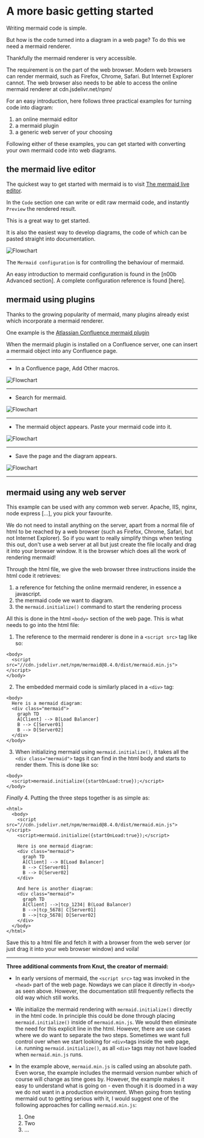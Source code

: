 # A more basic getting started

Writing mermaid code is simple.

But how is the code turned into a diagram in a web page? To do this we need a mermaid renderer.

Thankfully the mermaid renderer is very accessible.

The requirement is on the part of the web browser. Modern web browsers can render mermaid, such as Firefox, Chrome, Safari. But Internet Explorer cannot. The web browser also needs to be able to access the online mermaid renderer at cdn.jsdelivr.net/npm/

For an easy introduction, here follows three practical examples for turning code into diagram:
1. an online mermaid editor
2. a mermaid plugin
3. a generic web server of your choosing

Following either of these examples, you can get started with converting your own mermaid code into web diagrams.

## the mermaid live editor

The quickest way to get started with mermaid is to visit [The mermaid live editor](https://mermaidjs.github.io/mermaid-live-editor).

In the `Code` section one can write or edit raw mermaid code, and instantly `Preview` the rendered result.

This is a great way to get started.

It is also the easiest way to develop diagrams, the code of which can be pasted straight into documentation.

![Flowchart](./img/n00b-liveEditor.png)

The `Mermaid configuration` is for controlling the behaviour of mermaid.

An easy introduction to mermaid configuration is found in the [n00b Advanced section]. A complete configuration reference is found [here].


## mermaid using plugins

Thanks to the growing popularity of mermaid, many plugins already exist which incorporate a mermaid renderer.

One example is the [Atlassian Confluence mermaid plugin](https://marketplace.atlassian.com/apps/1214124/mermaid-plugin-for-confluence?hosting=server&tab=overview)

When the mermaid plugin is installed on a Confluence server, one can insert a mermaid object into any Confluence page.

---

- In a Confluence page, Add Other macros.

![Flowchart](./img/n00b-Confluence1.png)

---

- Search for mermaid.

![Flowchart](./img/n00b-Confluence2.png)

---

- The mermaid object appears. Paste your mermaid code into it.

![Flowchart](./img/n00b-Confluence3.png)

---

- Save the page and the diagram appears.

![Flowchart](./img/n00b-Confluence4.png)

---

## mermaid using any web server

This example can be used with any common web server. Apache, IIS, nginx, node express [...], you pick your favourite.

We do not need to install anything on the server, apart from a normal file of html to be reached by a web browser (such as Firefox, Chrome, Safari, but not Internet Explorer). So if you want to really simplify things when testing this out, don't use a web server at all but just create the file locally and drag it into your browser window. It is the browser which does all the work of rendering mermaid!

Through the html file, we give the web browser three instructions inside the html code it retrieves:
1. a reference for fetching the online mermaid renderer, in essence a javascript.
2. the mermaid code we want to diagram.
3. the `mermaid.initialize()` command to start the rendering process

All this is done in the html `<body>` section of the web page. This is what needs to go into the html file:



1. The reference to the mermaid renderer is done in a `<script src>` tag like so:

```
<body>
  <script src="//cdn.jsdelivr.net/npm/mermaid@8.4.0/dist/mermaid.min.js"></script>
</body>
```

2. The embedded mermaid code is similarly placed in a `<div>` tag:

```
<body>
  Here is a mermaid diagram:
  <div class="mermaid">
    graph TD
    A[Client] --> B[Load Balancer]
    B --> C[Server01]
    B --> D[Server02]
  </div>
</body>
```

3. When initializing mermaid using `mermaid.initialize()`, it takes all the `<div class="mermaid">` tags it can find in the html body and starts to render them. This is done like so:

```
<body>
  <script>mermaid.initialize({startOnLoad:true});</script>
</body>
```

*Finally*
4. Putting the three steps together is as simple as:
```
<html>
  <body>
    <script src="//cdn.jsdelivr.net/npm/mermaid@8.4.0/dist/mermaid.min.js"></script>
    <script>mermaid.initialize({startOnLoad:true});</script>

    Here is one mermaid diagram:
    <div class="mermaid">
      graph TD
      A[Client] --> B[Load Balancer]
      B --> C[Server01]
      B --> D[Server02]
    </div>

    And here is another diagram:
    <div class="mermaid">
      graph TD
      A[Client] -->|tcp_1234| B(Load Balancer)
      B -->|tcp_5678| C[Server01]
      B -->|tcp_5678| D[Server02]
    </div>
  </body>
</html>
```
Save this to a html file and fetch it with a browser from the web server (or just drag it into your web browser window) and voila!

---

**Three additional comments from Knut, the creator of mermaid:**
- In early versions of mermaid, the `<script src>` tag was invoked in the `<head>` part of the web page. Nowdays we can place it directly in `<body>` as seen above. However, the documentation still frequently reflects the old way which still works.
  
- We initialize the mermaid rendering with `mermaid.initialize()` directly in the html code. In principle this could be done through placing `mermaid.initialize()` inside of `mermaid.min.js`. We would then eliminate the need for this explicit line in the html. However, there are use cases where we do want to separate the two steps. Sometimes we want full control over when we start looking for `<div>`tags inside the web page, i.e. running `mermaid.initialize()`, as all `<div>` tags may not have loaded when `mermaid.min.js` runs.

- In the example above, `mermaid.min.js` is called using an absolute path. Even worse, the example includes the mermaid version number which of course will change as time goes by. However, the example makes it easy to understand what is going on - even though it is doomed in a way we do not want in a production environment. When going from testing mermaid out to getting serious with it, I would suggest one of the following approaches for calling `mermaid.min.js`:
  
  1. One
  2. Two
  3. ...
   
